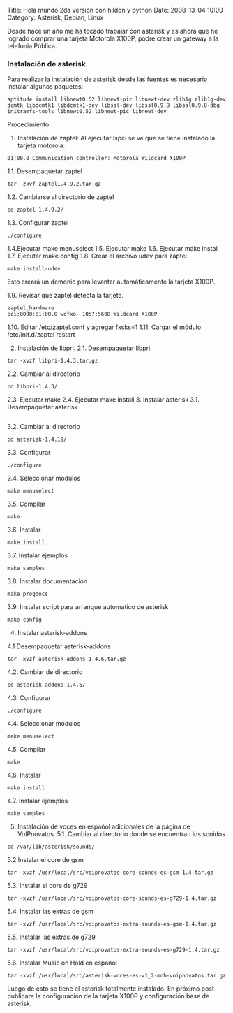 Title: Hola mundo 2da versión con hildon y python
Date: 2008-13-04 10:00
Category: Asterisk, Debian, Linux

Desde hace un año me ha tocado trabajar con asterisk y es ahora que 
he logrado comprar una tarjeta Motorola X100P, podre crear un 
gateway a la telefonía Pública.

### Instalación de asterisk.

Para realizar la instalación de asterisk desde las fuentes es necesario 
instalar algunos paquetes:
```
aptitude install libnewt0.52 libnewt-pic libnewt-dev zlib1g zlib1g-dev dcmtk libdcmtk1 libdcmtk1-dev libssl-dev libssl0.9.8 libssl0.9.8-dbg initramfs-tools libnewt0.52 libnewt-pic libnewt-dev
```
Procedimiento:
1. Instalación de zaptel: Al ejecutar lspci se ve que se tiene instalado 
la tarjeta motorola:
```
01:00.0 Communication controller: Motorola Wildcard X100P
```
1.1. Desempaquetar zaptel
```
tar ­-zxvf zaptel­1.4.9.2.tar.gz
```

1.2. Cambiarse al directorio de zaptel
```
cd zaptel-1.4.9.2/
```
1.3. Configurar zaptel
```
./configure
```

1.4.Ejecutar make menuselect
1.5. Ejecutar make
1.6. Ejecutar make install
1.7. Ejecutar make config
1.8. Crear el archivo udev para zaptel
```
make install-udev
```

Esto creará un demonio para levantar automáticamente la tarjeta X100P.

1.9. Revisar que zaptel detecta la tarjeta.
```
zaptel_hardware
pci:0000:01:00.0 wcfxo- 1057:5608 Wildcard X100P
```

1.10. Editar /etc/zaptel.conf y agregar fxsks=1
1.11. Cargar el módulo /etc/init.d/zaptel restart

2. Instalación de libpri.
2.1. Desempaquetar libpri
```
tar -xvzf libpri-1.4.3.tar.gz
```
2.2. Cambiar al directorio
```
cd libpri-1.4.3/
```
2.3. Ejecutar make
2.4. Ejecutar make install
3. Instalar asterisk
3.1. Desempaquetar asterisk
```tar -xvzf asterisk-1.4.19.tar.gz
```
3.2. Cambiar al directorio
```
cd asterisk-1.4.19/
```
3.3. Configurar
```
./configure
```
3.4. Seleccionar módulos
```
make menuselect
```
3.5. Compilar
```
make
```

3.6. Instalar
```
make install
```

3.7. Instalar ejemplos
```
make samples
```

3.8. Instalar documentación
```
make progdocs
```

3.9. Instalar script para arranque automatico de asterisk
```
make config
```

4. Instalar asterisk-addons

4.1 Desempaquetar asterisk-addons
```
tar -xvzf asterisk-addons-1.4.6.tar.gz
```

4.2. Cambiar de directorio
```
cd asterisk-addons-1.4.6/
```

4.3. Configurar
```
./configure
```

4.4. Seleccionar módulos
```
make menuselect
```

4.5. Compilar
```
make
```
4.6. Instalar
```
make install
```

4.7. Instalar ejemplos
```
make samples
```

5. Instalación de voces en español adicionales de la página de VoIPnovatos.
5.1. Cambiar al directorio donde se encuentran los sonidos
```
cd /var/lib/asterisk/sounds/
```

5.2 Instalar el core de gsm
```
tar -xvzf /usr/local/src/voipnovatos-core-sounds-es-gsm-1.4.tar.gz
```

5.3. Instalar el core de g729
```
tar -xvzf /usr/local/src/voipnovatos-core-sounds-es-g729-1.4.tar.gz
```

5.4. Instalar las extras de gsm
```
tar -xvzf /usr/local/src/voipnovatos-extra-sounds-es-gsm-1.4.tar.gz
```

5.5. Instalar las extras de g729
```
tar -xvzf /usr/local/src/voipnovatos-extra-sounds-es-g729-1.4.tar.gz
```

5.6. Instalar Music on Hold en español
```
tar -xvzf /usr/local/src/asterisk-voces-es-v1_2-moh-voipnovatos.tar.gz
```

Luego de esto se tiene el asterisk totalmente instalado.
En próximo post publicare la configuración de la tarjeta X100P y configuración 
base de asterisk.